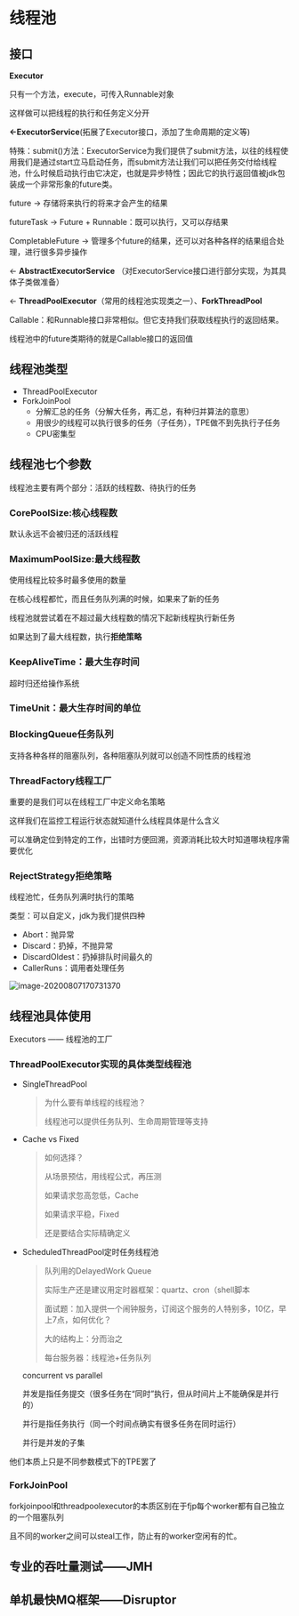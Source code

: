 # 线程池

## 接口

**Executor** 

只有一个方法，execute，可传入Runnable对象

这样做可以把线程的执行和任务定义分开 

**<-ExecutorService**(拓展了Executor接口，添加了生命周期的定义等) 

特殊：submit()方法：ExecutorService为我们提供了submit方法，以往的线程使用我们是通过start立马启动任务，而submit方法让我们可以把任务交付给线程池，什么时候启动执行由它决定，也就是异步特性；因此它的执行返回值被jdk包装成一个非常形象的future类。

future -> 存储将来执行的将来才会产生的结果

futureTask -> Future + Runnable：既可以执行，又可以存结果

CompletableFuture -> 管理多个future的结果，还可以对各种各样的结果组合处理，进行很多异步操作

<- **AbstractExecutorService** （对ExecutorService接口进行部分实现，为其具体子类做准备）

<- **ThreadPoolExecutor**（常用的线程池实现类之一）、**ForkThreadPool**



Callable：和Runnable接口非常相似。但它支持我们获取线程执行的返回结果。

线程池中的future类期待的就是Callable接口的返回值



## 线程池类型

- ThreadPoolExecutor
- ForkJoinPool
  - 分解汇总的任务（分解大任务，再汇总，有种归并算法的意思）
  - 用很少的线程可以执行很多的任务（子任务），TPE做不到先执行子任务
  - CPU密集型

## 线程池七个参数

线程池主要有两个部分：活跃的线程数、待执行的任务

### CorePoolSize:核心线程数

默认永远不会被归还的活跃线程

### MaximumPoolSize:最大线程数

使用线程比较多时最多使用的数量

在核心线程都忙，而且任务队列满的时候，如果来了新的任务

线程池就尝试着在不超过最大线程数的情况下起新线程执行新任务

如果达到了最大线程数，执行**拒绝策略**

### KeepAliveTime：最大生存时间

超时归还给操作系统

### TimeUnit：最大生存时间的单位

### BlockingQueue任务队列

支持各种各样的阻塞队列，各种阻塞队列就可以创造不同性质的线程池

### ThreadFactory线程工厂

重要的是我们可以在线程工厂中定义命名策略

这样我们在监控工程运行状态就知道什么线程具体是什么含义

可以准确定位到特定的工作，出错时方便回溯，资源消耗比较大时知道哪块程序需要优化

### RejectStrategy拒绝策略

线程池忙，任务队列满时执行的策略

类型：可以自定义，jdk为我们提供四种

- Abort：抛异常
- Discard：扔掉，不抛异常
- DiscardOldest：扔掉排队时间最久的
- CallerRuns：调用者处理任务

![image-20200807170731370](C:\Users\q1367\Desktop\jdk\image-20200807170731370.png)

## 线程池具体使用

Executors —— 线程池的工厂

### ThreadPoolExecutor实现的具体类型线程池

- SingleThreadPool

  > 为什么要有单线程的线程池？
  >
  > 线程池可以提供任务队列、生命周期管理等支持

- Cache vs Fixed

  > 如何选择？
  >
  > 从场景预估，用线程公式，再压测 
  >
  > 如果请求忽高忽低，Cache
  >
  > 如果请求平稳，Fixed
  >
  > 还是要结合实际精确定义

- ScheduledThreadPool定时任务线程池

  > 队列用的DelayedWork Queue
  >
  > 实际生产还是建议用定时器框架：quartz、cron（shell脚本
  >
  > 面试题：加入提供一个闹钟服务，订阅这个服务的人特别多，10亿，早上7点，如何优化？
  >
  > 大的结构上：分而治之
  >
  > 每台服务器：线程池+任务队列

  concurrent vs parallel

  并发是指任务提交（很多任务在“同时”执行，但从时间片上不能确保是并行的）

  并行是指任务执行（同一个时间点确实有很多任务在同时运行）

  并行是并发的子集

他们本质上只是不同参数模式下的TPE罢了

### ForkJoinPool

forkjoinpool和threadpoolexecutor的本质区别在于fjp每个worker都有自己独立的一个阻塞队列

且不同的worker之间可以steal工作，防止有的worker空闲有的忙。

## 专业的吞吐量测试——JMH

## 单机最快MQ框架——Disruptor
